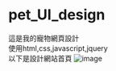 # pet_UI_design
這是我的寵物網頁設計<br>
使用html,css,javascript,jquery<br>
以下是設計網站首頁
![image](https://github.com/shine40215/pet_UI_design/blob/master/1596774293801.jpg)
